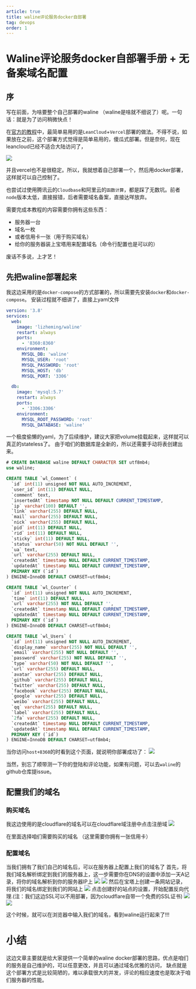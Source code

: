 ```yaml
---
article: true
title: waline评论服务docker自部署 
tag: devops
order: 1
---
```


# Waline评论服务docker自部署手册 + 无备案域名配置

## 序
写在前面，为啥要整个自己部署的waline （waline是啥就不细说了）呢。一句话：就是为了访问稍微快点！

在[官方的教程](https://waline.js.org/guide/get-started.html)中，最简单易用的是`LeanCloud`+`Vercel`部署的做法。不得不说，如果放在之前，这个部署方式觉得是简单易用的，傻瓜式部署。但是奈何，现在leancloud已经不适合大陆访问了，

![](https://golearning.oss-cn-shanghai.aliyuncs.com/obsidian20220903120512.png)


并且vercel也不是很稳定。所以，我就想着自己部署一个，然后用docker部署，这样就可以自己控制了。

也尝试过使用腾讯云的`Cloudbase`和阿里云的`函数计算`，都是踩了无数坑。前者`node`版本太低，直接报错，后者需要域名备案，直接达咩放弃。

需要完成本教程的内容需要你拥有这些东西：
- 服务器一台
- 域名一枚
- 或者信用卡一张（用于购买域名）
- 给你的服务器装上宝塔用来配置域名（命令行配置也是可以的）

废话不多说，上才艺！

## 先把waline部署起来
我这边采用的是`docker-compose`的方式部署的，所以需要先安装`docker`和`docker-compose`。
安装过程就不细讲了，直接上yaml文件

```yaml
version: '3.8'
services:
  web:
    image: 'lizheming/waline'
    restart: always
    ports:
      - '8360:8360'
    environment:
      MYSQL_DB: 'waline'
      MYSQL_USER: 'root'
      MYSQL_PASSWORD: 'root'
      MYSQL_HOST: 'db'
      MYSQL_PORT: '3306'

  db:
    image: 'mysql:5.7'
    restart: always
    ports:
      - '3306:3306'
    environment:
      MYSQL_ROOT_PASSWORD: 'root'
      MYSQL_DATABASE: 'waline'
```

一个极度偷懒的yaml，为了后续维护，建议大家把volume挂载起来，这样就可以真正的stateless了。
由于咱们的数据库是全新的，所以还需要手动将表创建出来。

```sql
# CREATE DATABASE waline DEFAULT CHARACTER SET utf8mb4;
use waline;

CREATE TABLE `wl_Comment` (
  `id` int(11) unsigned NOT NULL AUTO_INCREMENT,
  `user_id` int(11) DEFAULT NULL,
  `comment` text,
  `insertedAt` timestamp NOT NULL DEFAULT CURRENT_TIMESTAMP,
  `ip` varchar(100) DEFAULT '',
  `link` varchar(255) DEFAULT NULL,
  `mail` varchar(255) DEFAULT NULL,
  `nick` varchar(255) DEFAULT NULL,
  `pid` int(11) DEFAULT NULL,
  `rid` int(11) DEFAULT NULL,
  `sticky` int(11) DEFAULT NULL,
  `status` varchar(50) NOT NULL DEFAULT '',
  `ua` text,
  `url` varchar(255) DEFAULT NULL,
  `createdAt` timestamp NULL DEFAULT CURRENT_TIMESTAMP,
  `updatedAt` timestamp NULL DEFAULT CURRENT_TIMESTAMP,
  PRIMARY KEY (`id`)
) ENGINE=InnoDB DEFAULT CHARSET=utf8mb4;

CREATE TABLE `wl_Counter` (
  `id` int(11) unsigned NOT NULL AUTO_INCREMENT,
  `time` int(11) DEFAULT NULL,
  `url` varchar(255) NOT NULL DEFAULT '',
  `createdAt` timestamp NULL DEFAULT CURRENT_TIMESTAMP,
  `updatedAt` timestamp NULL DEFAULT CURRENT_TIMESTAMP,
  PRIMARY KEY (`id`)
) ENGINE=InnoDB DEFAULT CHARSET=utf8mb4;

CREATE TABLE `wl_Users` (
  `id` int(11) unsigned NOT NULL AUTO_INCREMENT,
  `display_name` varchar(255) NOT NULL DEFAULT '',
  `email` varchar(255) NOT NULL DEFAULT '',
  `password` varchar(255) NOT NULL DEFAULT '',
  `type` varchar(50) NOT NULL DEFAULT '',
  `url` varchar(255) DEFAULT NULL,
  `avatar` varchar(255) DEFAULT NULL,
  `github` varchar(255) DEFAULT NULL,
  `twitter` varchar(255) DEFAULT NULL,
  `facebook` varchar(255) DEFAULT NULL,
  `google` varchar(255) DEFAULT NULL,
  `weibo` varchar(255) DEFAULT NULL,
  `qq` varchar(255) DEFAULT NULL,
  `label` varchar(255) DEFAULT NULL,
  `2fa` varchar(255) DEFAULT NULL,
  `createdAt` timestamp NULL DEFAULT CURRENT_TIMESTAMP,
  `updatedAt` timestamp NULL DEFAULT CURRENT_TIMESTAMP,
  PRIMARY KEY (`id`)
) ENGINE=InnoDB DEFAULT CHARSET=utf8mb4;
```
当你访问`host+8360`的时看到这个页面，就说明你部署成功了：
![](https://golearning.oss-cn-shanghai.aliyuncs.com/obsidian20220903121138.png)

当然，别忘了顺带测一下你的登陆和评论功能，如果有问题，可以去`waline`的github仓库提issue。

## 配置我们的域名
### 购买域名
我这边使用的是cloudflare的域名可以在cloudflare域注册中点击注册域
![](https://golearning.oss-cn-shanghai.aliyuncs.com/obsidian20220903125138.png)

在里面选择咱们需要购买的域名 （这里需要你拥有一张信用卡）

### 配置域名
当我们拥有了我们自己的域名后，可以在服务器上配置上我们的域名了
首先，将我们域名解析绑定到我们的服务器上，这一步需要你在DNS的设置中添加一天A记录，将你的域名解析到你的服务器IP上
![](https://golearning.oss-cn-shanghai.aliyuncs.com/obsidian20220903125500.png)
![](https://golearning.oss-cn-shanghai.aliyuncs.com/obsidian20220903125709.png)
然后在宝塔上创建一条网站记录，将我们的域名绑定到我们的网站上
![](https://golearning.oss-cn-shanghai.aliyuncs.com/obsidian20220903130024.png)
点击创建好的站点的设置，开始配置反向代理.(注：我们这边SSL可以不用部署，因为cloudflare自带一个免费的SSL证书)
![](https://golearning.oss-cn-shanghai.aliyuncs.com/obsidian20220903130148.png)
![](https://golearning.oss-cn-shanghai.aliyuncs.com/obsidian20220903130404.png)

这个时候，就可以在浏览器中输入我们的域名，看到waline运行起来了!!!

# 小结
这边文章主要就是给大家提供一个简单的waline docker部署的思路，优点是咱们的服务是自己维护的，可以任意更改，并且可以通过域名优雅的访问，
缺点就是这个部署方式是比较简陋的，难以承载很大的并发，评论的相应速度也是取决于咱们服务器的性能。
